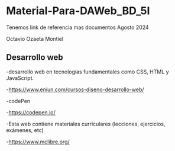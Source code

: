 # Material-Para-DAWeb_BD_5I
Tenemos link de referencia mas documentos Agosto 2024

Octavio Ozaeta Montiel

## Desarrollo web

-desarrollo web en tecnologías fundamentales como CSS, HTML y JavaScript.

-https://www.eniun.com/cursos-diseno-desarrollo-web/

-codePen

-https://codepen.io/

-Esta web contiene materiales curriculares (lecciones, ejercicios, exámenes, etc)

-https://www.mclibre.org/
